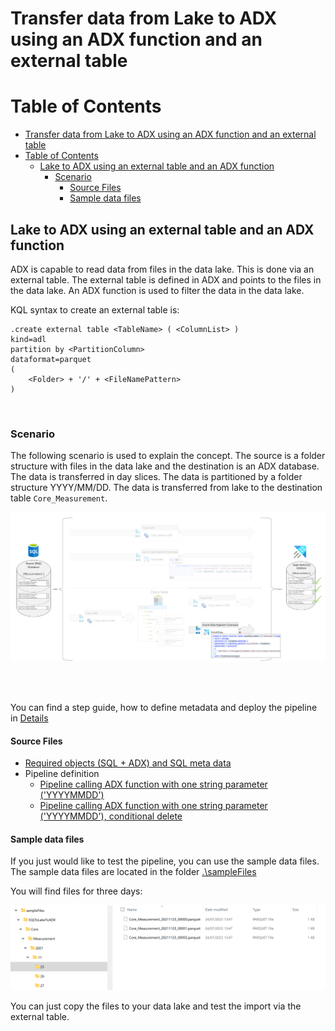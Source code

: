 # Transfer data from Lake to ADX using an ADX function and an external table

# Table of Contents
- [Transfer data from Lake to ADX using an ADX function and an external table](#transfer-data-from-lake-to-adx-using-an-adx-function-and-an-external-table)
- [Table of Contents](#table-of-contents)
  - [Lake to ADX using an external table and an ADX function](#lake-to-adx-using-an-external-table-and-an-adx-function)
    - [Scenario](#scenario)
      - [Source Files](#source-files)
      - [Sample data files](#sample-data-files)


## Lake to ADX using an external table and an ADX function

ADX is capable to read data from files in the data lake. This is done via an external table. The external table is defined in ADX and points to the files in the data lake. An ADX function is used to filter the data in the data lake. 

KQL syntax to create an external table is:

    .create external table <TableName> ( <ColumnList> ) 
    kind=adl
    partition by <PartitionColumn>
    dataformat=parquet
    ( 
        <Folder> + '/' + <FileNamePattern>
    )


<br>

### Scenario

The following scenario is used to explain the concept. The source is a folder structure with files in the data lake and the destination is an ADX database. The data is transferred in day slices. The data is partitioned by a folder structure YYYY/MM/DD.
The data is transferred from lake to the destination table `Core_Measurement`. 

![Senario Overview](./../../../doc/assets/sql-to-adx/SMDT_LaketoADXScenario.png)

<br>
<br>

You can find a step guide, how to define metadata and deploy the pipeline in [Details](./10SQLToADXCopy.md)

#### Source Files
 * [Required objects (SQL + ADX) and SQL meta data](./../../../sqldb/SDMT_DB/ScriptToGenerateMetaTestData/ToADX/LakeToADX_ADXFunction.sql)
 * Pipeline definition 
   * [Pipeline calling ADX function with one string parameter ('YYYYMMDD')](./../../../pipeline/ToADX/SQLtoLake-FunctionCall-ADX/SDMT-SQLorLake-ViaFunctionTo-ADX.json)
   * [Pipeline calling ADX function with one string parameter ('YYYYMMDD'), conditional delete](./../../../pipeline/ToADX/SQLtoLake-FunctionCall-ADX/SDMT-SQLorLake-ViaFunctionTo-ADX-ConditionalDelete.json)


#### Sample data files

If you just would like to test the pipeline, you can use the sample data files. The sample data files are located in the folder [.\sampleFiles](./../../../sampleFiles/SQLToLakeToADX)

You will find files for three days:

![Sample Files](./../../../doc/assets/sampleFiles/MeasurementSampleFiles.png)

You can just copy the files to your data lake and test the import via the external table.




        